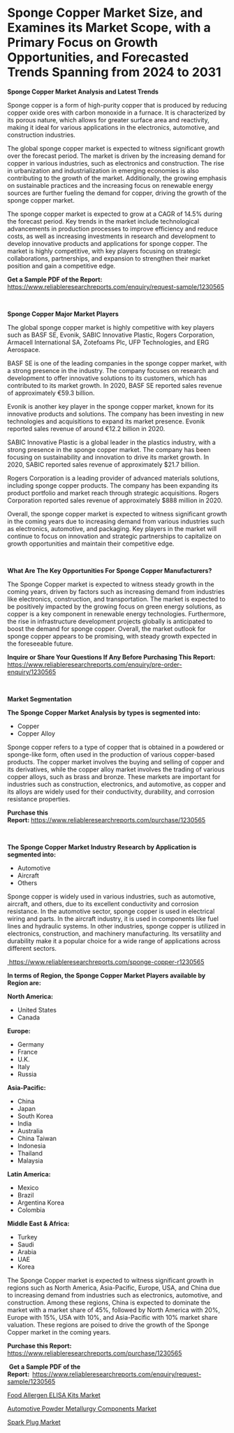 <p><h1>Sponge Copper Market Size, and Examines its Market Scope, with a Primary Focus on Growth Opportunities, and Forecasted Trends Spanning from 2024 to 2031</h1></p><p><strong>Sponge Copper Market Analysis and Latest Trends</strong></p>
<p><p>Sponge copper is a form of high-purity copper that is produced by reducing copper oxide ores with carbon monoxide in a furnace. It is characterized by its porous nature, which allows for greater surface area and reactivity, making it ideal for various applications in the electronics, automotive, and construction industries.</p><p>The global sponge copper market is expected to witness significant growth over the forecast period. The market is driven by the increasing demand for copper in various industries, such as electronics and construction. The rise in urbanization and industrialization in emerging economies is also contributing to the growth of the market. Additionally, the growing emphasis on sustainable practices and the increasing focus on renewable energy sources are further fueling the demand for copper, driving the growth of the sponge copper market.</p><p>The sponge copper market is expected to grow at a CAGR of 14.5% during the forecast period. Key trends in the market include technological advancements in production processes to improve efficiency and reduce costs, as well as increasing investments in research and development to develop innovative products and applications for sponge copper. The market is highly competitive, with key players focusing on strategic collaborations, partnerships, and expansion to strengthen their market position and gain a competitive edge.</p></p>
<p><strong>Get a Sample PDF of the Report:&nbsp;</strong> <a href="https://www.reliableresearchreports.com/enquiry/request-sample/1230565">https://www.reliableresearchreports.com/enquiry/request-sample/1230565</a></p>
<p>&nbsp;</p>
<p><strong>Sponge Copper Major Market Players</strong></p>
<p><p>The global sponge copper market is highly competitive with key players such as BASF SE, Evonik, SABIC Innovative Plastic, Rogers Corporation, Armacell International SA, Zotefoams Plc, UFP Technologies, and ERG Aerospace. </p><p>BASF SE is one of the leading companies in the sponge copper market, with a strong presence in the industry. The company focuses on research and development to offer innovative solutions to its customers, which has contributed to its market growth. In 2020, BASF SE reported sales revenue of approximately €59.3 billion.</p><p>Evonik is another key player in the sponge copper market, known for its innovative products and solutions. The company has been investing in new technologies and acquisitions to expand its market presence. Evonik reported sales revenue of around €12.2 billion in 2020.</p><p>SABIC Innovative Plastic is a global leader in the plastics industry, with a strong presence in the sponge copper market. The company has been focusing on sustainability and innovation to drive its market growth. In 2020, SABIC reported sales revenue of approximately $21.7 billion.</p><p>Rogers Corporation is a leading provider of advanced materials solutions, including sponge copper products. The company has been expanding its product portfolio and market reach through strategic acquisitions. Rogers Corporation reported sales revenue of approximately $888 million in 2020.</p><p>Overall, the sponge copper market is expected to witness significant growth in the coming years due to increasing demand from various industries such as electronics, automotive, and packaging. Key players in the market will continue to focus on innovation and strategic partnerships to capitalize on growth opportunities and maintain their competitive edge.</p></p>
<p>&nbsp;</p>
<p><strong>What Are The Key Opportunities For Sponge Copper Manufacturers?</strong></p>
<p><p>The Sponge Copper market is expected to witness steady growth in the coming years, driven by factors such as increasing demand from industries like electronics, construction, and transportation. The market is expected to be positively impacted by the growing focus on green energy solutions, as copper is a key component in renewable energy technologies. Furthermore, the rise in infrastructure development projects globally is anticipated to boost the demand for sponge copper. Overall, the market outlook for sponge copper appears to be promising, with steady growth expected in the foreseeable future.</p></p>
<p><strong>Inquire or Share Your Questions If Any Before Purchasing This Report:</strong> <a href="https://www.reliableresearchreports.com/enquiry/pre-order-enquiry/1230565">https://www.reliableresearchreports.com/enquiry/pre-order-enquiry/1230565</a></p>
<p>&nbsp;</p>
<p><strong>Market Segmentation</strong></p>
<p><strong>The Sponge Copper Market Analysis by types is segmented into:</strong></p>
<p><ul><li>Copper</li><li>Copper Alloy</li></ul></p>
<p><p>Sponge copper refers to a type of copper that is obtained in a powdered or sponge-like form, often used in the production of various copper-based products. The copper market involves the buying and selling of copper and its derivatives, while the copper alloy market involves the trading of various copper alloys, such as brass and bronze. These markets are important for industries such as construction, electronics, and automotive, as copper and its alloys are widely used for their conductivity, durability, and corrosion resistance properties.</p></p>
<p><strong>Purchase this Report:&nbsp;</strong><a href="https://www.reliableresearchreports.com/purchase/1230565">https://www.reliableresearchreports.com/purchase/1230565</a></p>
<p>&nbsp;</p>
<p><strong>The Sponge Copper Market Industry Research by Application is segmented into:</strong></p>
<p><ul><li>Automotive</li><li>Aircraft</li><li>Others</li></ul></p>
<p><p>Sponge copper is widely used in various industries, such as automotive, aircraft, and others, due to its excellent conductivity and corrosion resistance. In the automotive sector, sponge copper is used in electrical wiring and parts. In the aircraft industry, it is used in components like fuel lines and hydraulic systems. In other industries, sponge copper is utilized in electronics, construction, and machinery manufacturing. Its versatility and durability make it a popular choice for a wide range of applications across different sectors.</p></p>
<p><a href="https://www.reliableresearchreports.com/sponge-copper-r1230565">&nbsp;https://www.reliableresearchreports.com/sponge-copper-r1230565</a></p>
<p><strong>In terms of Region, the Sponge Copper Market Players available by Region are:</strong></p>
<p>
    <p> <strong> North America: </strong>
        <ul>
            <li>United States</li>
            <li>Canada</li>
        </ul>
        </p> 
    <p> <strong> Europe: </strong>
        <ul>
            <li>Germany</li>
            <li>France</li>
            <li>U.K.</li>
            <li>Italy</li>
            <li>Russia</li>
        </ul>
        </p> 
    <p> <strong> Asia-Pacific: </strong>
        <ul>
            <li>China</li>
            <li>Japan</li>
            <li>South Korea</li>
            <li>India</li>
            <li>Australia</li>
            <li>China Taiwan</li>
            <li>Indonesia</li>
            <li>Thailand</li>
            <li>Malaysia</li>
        </ul>
        </p> 
    <p> <strong> Latin America: </strong>
        <ul>
            <li>Mexico</li>
            <li>Brazil</li>
            <li>Argentina Korea</li>
            <li>Colombia</li>
        </ul>
        </p> 
    <p> <strong> Middle East & Africa: </strong>
        <ul>
            <li>Turkey</li>
            <li>Saudi</li>
            <li>Arabia</li>
            <li>UAE</li>
            <li>Korea</li>
        </ul>
    </p>
    </p>
<p><p>The Sponge Copper market is expected to witness significant growth in regions such as North America, Asia-Pacific, Europe, USA, and China due to increasing demand from industries such as electronics, automotive, and construction. Among these regions, China is expected to dominate the market with a market share of 45%, followed by North America with 20%, Europe with 15%, USA with 10%, and Asia-Pacific with 10% market share valuation. These regions are poised to drive the growth of the Sponge Copper market in the coming years.</p></p>
<p><strong>Purchase this Report: </strong><a href="https://www.reliableresearchreports.com/purchase/1230565">https://www.reliableresearchreports.com/purchase/1230565</a></p>
<p>&nbsp;<strong>Get a Sample PDF of the Report:&nbsp;&nbsp;</strong><a href="https://www.reliableresearchreports.com/enquiry/request-sample/1230565">https://www.reliableresearchreports.com/enquiry/request-sample/1230565</a></p>
<p><strong></strong></p>
<p><p><a href="https://github.com/kimalker/Market-Research-Report-List-1/blob/main/food-allergen-elisa-kits-market.md">Food Allergen ELISA Kits Market</a></p><p><a href="https://medium.com/@thadnader_5170/automotive-powder-metallurgy-components-market-share-market-analysis-growth-trends-forecasts-ea4908ac93a9">Automotive Powder Metallurgy Components Market</a></p><p><a href="https://medium.com/@pinkierau13/spark-plug-market-size-growth-and-industry-analysis-by-market-segmentation-and-regional-insights-d3cbe6cd4e10">Spark Plug Market</a></p></p>